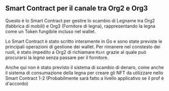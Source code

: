 ## Smart Contract per il canale tra Org2 e Org3

Questo è lo Smart Contract per gestire lo scambio di Legname tra Org2 (fabbrica di mobili) e Org3 (Fornitore di legna), rappresentando la legna come un Token
fungibile incluso nel wallet.

Lo Smart Contract è stato scritto interamente in Go e sono state previste le principali operazioni di gestione dei wallet. Per rimanere nel constesto dei
ruoli, è stato impedito a Org2 di richiamare `Mint` grazie al quale può procurarsi la *legna* senza passare per il fornitore.

Anche qui non è stato previsto il sistema di scambio di denaro, come anche il sistema di consumazione della legna per creare gli NFT da utilizzare nello Smart Contract 1-2 (Probabilmente sarà fatto a livello applicativo se il prof è d'accordo)
